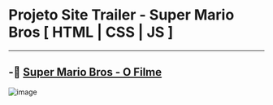 # Projeto Site Trailer - Super Mario Bros [ HTML | CSS | JS ] 
---
-🔎 [Super Mario Bros - O Filme](https://ep3rii.github.io/projeto-site-filme-mario/)
---
![image](https://user-images.githubusercontent.com/101887872/214781630-8d255c72-d06d-45e9-90a9-af02a36020b3.png)
